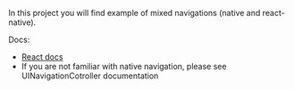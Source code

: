In this project you will find example of mixed navigations (native and react-native). 

Docs:
- [React docs](https://facebook.github.io/react-native/docs/native-components-ios)
- If you are not familiar with native navigation, please see UINavigationCotroller documentation 
